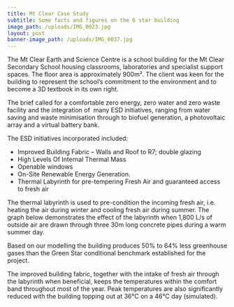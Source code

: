 ```yaml
---
title: Mt Clear Case Study
subtitle: Some facts and figures on the 6 star building
image_path: /uploads/IMG_0023.jpg
layout: post
banner-image_path: /uploads/IMG_0037.jpg
---
```



The Mt Clear Earth and Science Centre is a school building for the Mt Clear Secondary School housing classrooms, laboratories and specialist support spaces. The floor area is approximately 900m&sup2;. The client was keen for the building to represent the school’s commitment to the environment and to become a 3D textbook in its own right.

The brief called for a comfortable zero energy, zero water and zero waste facility and the integration of &nbsp;many ESD initiatives, ranging from water saving and waste minimisation through to biofuel generation, a photovoltaic array and a virtual battery bank.

The ESD initiatives incorporated included:

* Improved Building Fabric – Walls and Roof to R7; double glazing
* High Levels Of Internal Thermal Mass
* Openable windows
* On-Site Renewable Energy Generation.
* Thermal Labyrinth for pre-tempering Fresh Air and guaranteed access to fresh air

The thermal labyrinth is used to pre-condition the incoming fresh air, i.e. heating the air during winter and cooling fresh air during summer. The graph below demonstrates the effect of the labyrinth when 1,800 L/s of outside air are drawn through three 30m long concrete pipes during a warm summer day.

Based on our modelling the building produces 50% to 64% less greenhouse gases than the Green Star conditional benchmark established for the project.

The improved building fabric, together with the intake of fresh air through the labyrinth when beneficial, keeps the temperatures within the comfort band throughout most of the year. Peak temperatures are also significantly reduced with the building topping out at 36&deg;C on a 46&deg;C day (simulated).